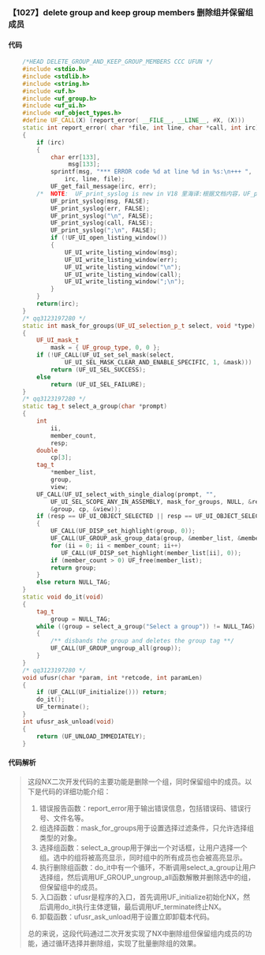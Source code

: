 ### 【1027】delete group and keep group members 删除组并保留组成员

#### 代码

```cpp
    /*HEAD DELETE_GROUP_AND_KEEP_GROUP_MEMBERS CCC UFUN */  
    #include <stdio.h>  
    #include <stdlib.h>  
    #include <string.h>  
    #include <uf.h>  
    #include <uf_group.h>  
    #include <uf_ui.h>  
    #include <uf_object_types.h>  
    #define UF_CALL(X) (report_error( __FILE__, __LINE__, #X, (X)))  
    static int report_error( char *file, int line, char *call, int irc)  
    {  
        if (irc)  
        {  
            char err[133],  
                 msg[133];  
            sprintf(msg, "*** ERROR code %d at line %d in %s:\n+++ ",  
                irc, line, file);  
            UF_get_fail_message(irc, err);  
        /*  NOTE:  UF_print_syslog is new in V18 里海译:根据文档内容，UF_print_syslog 是 V18 中的新增功能。 */  
            UF_print_syslog(msg, FALSE);  
            UF_print_syslog(err, FALSE);  
            UF_print_syslog("\n", FALSE);  
            UF_print_syslog(call, FALSE);  
            UF_print_syslog(";\n", FALSE);  
            if (!UF_UI_open_listing_window())  
            {  
                UF_UI_write_listing_window(msg);  
                UF_UI_write_listing_window(err);  
                UF_UI_write_listing_window("\n");  
                UF_UI_write_listing_window(call);  
                UF_UI_write_listing_window(";\n");  
            }  
        }  
        return(irc);  
    }  
    /* qq3123197280 */  
    static int mask_for_groups(UF_UI_selection_p_t select, void *type)  
    {  
        UF_UI_mask_t  
            mask = { UF_group_type, 0, 0 };  
        if (!UF_CALL(UF_UI_set_sel_mask(select,  
                UF_UI_SEL_MASK_CLEAR_AND_ENABLE_SPECIFIC, 1, &mask)))  
            return (UF_UI_SEL_SUCCESS);  
        else  
            return (UF_UI_SEL_FAILURE);  
    }  
    /* qq3123197280 */  
    static tag_t select_a_group(char *prompt)  
    {  
        int  
            ii,  
            member_count,  
            resp;  
        double  
            cp[3];  
        tag_t  
            *member_list,  
            group,  
            view;  
        UF_CALL(UF_UI_select_with_single_dialog(prompt, "",  
            UF_UI_SEL_SCOPE_ANY_IN_ASSEMBLY, mask_for_groups, NULL, &resp,  
            &group, cp, &view));  
        if (resp == UF_UI_OBJECT_SELECTED || resp == UF_UI_OBJECT_SELECTED_BY_NAME)  
        {  
            UF_CALL(UF_DISP_set_highlight(group, 0));  
            UF_CALL(UF_GROUP_ask_group_data(group, &member_list, &member_count));  
            for (ii = 0; ii < member_count; ii++)  
               UF_CALL(UF_DISP_set_highlight(member_list[ii], 0));  
            if (member_count > 0) UF_free(member_list);  
            return group;  
        }  
        else return NULL_TAG;  
    }  
    static void do_it(void)  
    {  
        tag_t  
            group = NULL_TAG;  
        while ((group = select_a_group("Select a group")) != NULL_TAG)  
        {  
            /** disbands the group and deletes the group tag **/  
            UF_CALL(UF_GROUP_ungroup_all(group));   
        }  
    }  
    /* qq3123197280 */  
    void ufusr(char *param, int *retcode, int paramLen)  
    {  
        if (UF_CALL(UF_initialize())) return;  
        do_it();  
        UF_terminate();  
    }  
    int ufusr_ask_unload(void)  
    {  
        return (UF_UNLOAD_IMMEDIATELY);  
    }

```

#### 代码解析

> 这段NX二次开发代码的主要功能是删除一个组，同时保留组中的成员。以下是代码的详细功能介绍：
>
> 1. 错误报告函数：report_error用于输出错误信息，包括错误码、错误行号、文件名等。
> 2. 组选择函数：mask_for_groups用于设置选择过滤条件，只允许选择组类型的对象。
> 3. 选择组函数：select_a_group用于弹出一个对话框，让用户选择一个组。选中的组将被高亮显示，同时组中的所有成员也会被高亮显示。
> 4. 执行删除组函数：do_it中有一个循环，不断调用select_a_group让用户选择组，然后调用UF_GROUP_ungroup_all函数解散并删除选中的组，但保留组中的成员。
> 5. 入口函数：ufusr是程序的入口，首先调用UF_initialize初始化NX，然后调用do_it执行主体逻辑，最后调用UF_terminate终止NX。
> 6. 卸载函数：ufusr_ask_unload用于设置立即卸载本代码。
>
> 总的来说，这段代码通过二次开发实现了NX中删除组但保留组内成员的功能，通过循环选择并删除组，实现了批量删除组的效果。
>
